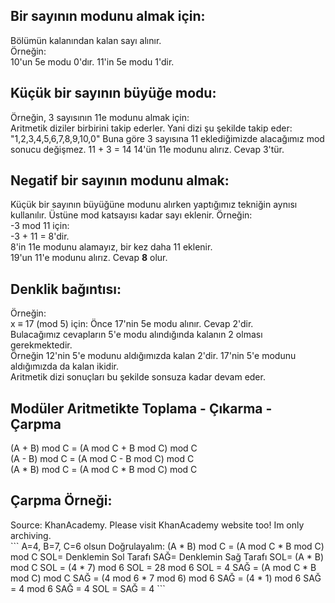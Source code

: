 <h2>Bir sayının modunu almak için:</h2>
Bölümün kalanından kalan sayı alınır.<br>
Örneğin:<br>
10'un 5e modu 0'dır. 
11'in 5e modu 1'dir.

<h2>Küçük bir sayının büyüğe modu:</h2>

Örneğin, 3 sayısının 11e modunu almak için:<br>
Aritmetik diziler birbirini takip ederler. Yani dizi şu şekilde takip eder: "1,2,3,4,5,6,7,8,9,10,0"
Buna göre 3 sayısına 11 eklediğimizde alacağımız mod sonucu değişmez.
11 + 3 = 14
14'ün 11e modunu alırız.
Cevap 3'tür.

<h2>Negatif bir sayının modunu almak:</h2>

Küçük bir sayının büyüğüne modunu alırken yaptığımız tekniğin aynısı kullanılır.
Üstüne mod katsayısı kadar sayı eklenir.
Örneğin:<br>
-3 mod 11 için:<br>
-3 + 11 = 8'dir.<br>
8'in 11e modunu alamayız, bir kez daha 11 eklenir.<br>
19'un 11'e modunu alırız. Cevap <b>8</b> olur.<br>


<h2>Denklik bağıntısı:</h2>

Örneğin:<br>
x ≡ 17 (mod 5) için:
Önce 17'nin 5e modu alınır. Cevap 2'dir. <br>
Bulacağımız cevapların 5'e modu alındığında kalanın 2 olması gerekmektedir. <br>
Örneğin 12'nin 5'e modunu aldığımızda kalan 2'dir. 17'nin 5'e modunu aldığımızda da kalan ikidir. <br>
Aritmetik dizi sonuçları bu şekilde sonsuza kadar devam eder.

<h2>Modüler Aritmetikte Toplama - Çıkarma - Çarpma</h2>

(A + B) mod C = (A mod C + B mod C) mod C<br>
(A - B) mod C = (A mod C - B mod C) mod C<br>
(A * B) mod C = (A mod C * B mod C) mod C<br>


<h2>Çarpma Örneği:</h2>
Source: KhanAcademy. Please visit KhanAcademy website too! Im only archiving.<br>
```
A=4, B=7, C=6 olsun
Doğrulayalım: (A * B) mod C = (A mod C * B mod C) mod C
SOL= Denklemin Sol Tarafı
SAĞ= Denklemin Sağ Tarafı
SOL= (A * B) mod C
SOL = (4 * 7) mod 6
SOL = 28 mod 6
SOL = 4
SAĞ = (A mod C * B mod C) mod C
SAĞ = (4 mod 6 * 7 mod 6) mod 6
SAĞ = (4 * 1) mod 6
SAĞ = 4 mod 6
SAĞ = 4
SOL = SAĞ = 4
```
